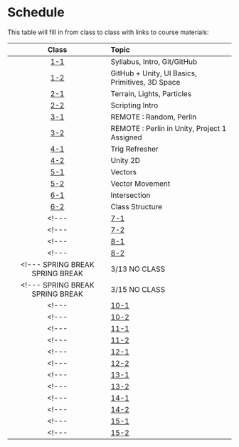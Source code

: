 # Schedule

This table will fill in from class to class with links to course materials:

| Class                   | Topic         |
| :---------------------: | :------------ |
| [1-1](./agenda/01-1.md) | Syllabus, Intro, Git/GitHub |
| [1-2](./agenda/01-2.md) | GitHub + Unity, UI Basics, Primitives, 3D Space |
| [2-1](./agenda/02-1.md) | Terrain, Lights, Particles |
| [2-2](./agenda/02-2.md) | Scripting Intro |
| [3-1](./agenda/03-1.md) | REMOTE : Random, Perlin |
| [3-2](./agenda/03-2.md) | REMOTE : Perlin in Unity, Project 1 Assigned |
| [4-1](./agenda/04-1.md) | Trig Refresher |
| [4-2](./agenda/04-2.md) | Unity 2D |
| [5-1](./agenda/05-1.md) | Vectors |
| [5-2](./agenda/05-2.md) | Vector Movement |
| [6-1](./agenda/06-1.md) | Intersection |
| [6-2](./agenda/06-2.md) | Class Structure |
<!--- | [7-1](./agenda/07-1.md) | 2/27 Creation / Destruction | --->
<!--- | [7-2](./agenda/07-2.md) | 3/ 1 Unity Canvas | --->
<!--- | [8-1](./agenda/08-1.md) | 3/ 6 REMOTE : Midterm Exam | --->
<!--- | [8-2](./agenda/08-2.md) | 3/ 8 Project Working Day | --->
<!--- SPRING BREAK SPRING BREAK | 3/13 NO CLASS | --->
<!--- SPRING BREAK SPRING BREAK | 3/15 NO CLASS | --->
<!--- | [10-1](./agenda/10-1.md) | 3/20 Forces | --->
<!--- | [10-2](./agenda/10-2.md) | 3/22 Forces 2 | --->
<!--- | [11-1](./agenda/11-1.md) | 3/27 Dot Product | --->
<!--- | [11-2](./agenda/11-2.md) | 3/29 Steering | --->
<!--- | [12-1](./agenda/12-1.md) | 4/3 Debug Lines | --->
<!--- | [12-2](./agenda/12-2.md) | 4/5 Character Controller + Wall Avoidance | --->
<!--- | [13-1](./agenda/13-1.md) | 4/10 Wandering | --->
<!--- | [13-2](./agenda/13-2.md) | 4/12 Flocking | --->
<!--- | [14-1](./agenda/14-1.md) | 4/17 Dot Product | --->
<!--- | [14-2](./agenda/14-2.md) | 4/19 Path Following | --->
<!--- | [15-1](./agenda/15-1.md) | 4/24 Flow Fields | --->
<!--- | [15-2](./agenda/15-2.md) | 4/26 Leader Following | --->

<!--- | [15-2](./agenda/15-2.md) | 5/?? Final Exam | --->
